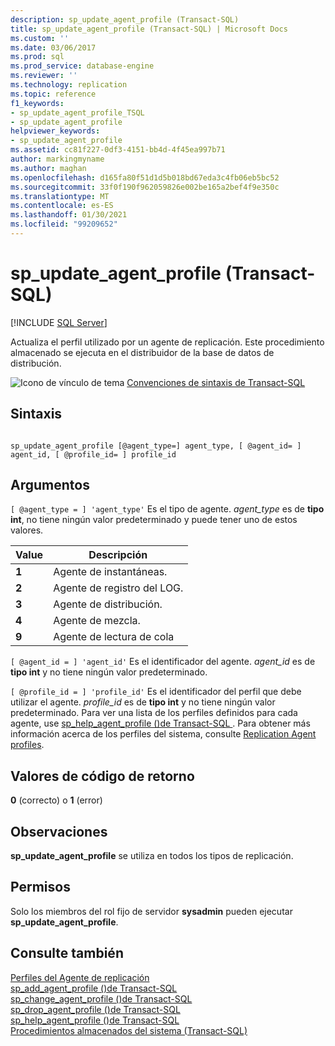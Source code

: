 ```yaml
---
description: sp_update_agent_profile (Transact-SQL)
title: sp_update_agent_profile (Transact-SQL) | Microsoft Docs
ms.custom: ''
ms.date: 03/06/2017
ms.prod: sql
ms.prod_service: database-engine
ms.reviewer: ''
ms.technology: replication
ms.topic: reference
f1_keywords:
- sp_update_agent_profile_TSQL
- sp_update_agent_profile
helpviewer_keywords:
- sp_update_agent_profile
ms.assetid: cc81f227-0df3-4151-bb4d-4f45ea997b71
author: markingmyname
ms.author: maghan
ms.openlocfilehash: d165fa80f51d1d5b018bd67eda3c4fb06eb5bc52
ms.sourcegitcommit: 33f0f190f962059826e002be165a2bef4f9e350c
ms.translationtype: MT
ms.contentlocale: es-ES
ms.lasthandoff: 01/30/2021
ms.locfileid: "99209652"
---
```

# <a name="sp_update_agent_profile-transact-sql"></a>sp_update_agent_profile (Transact-SQL)
[!INCLUDE [SQL Server](../../includes/applies-to-version/sqlserver.md)]

  Actualiza el perfil utilizado por un agente de replicación. Este procedimiento almacenado se ejecuta en el distribuidor de la base de datos de distribución.  
  
 ![Icono de vínculo de tema](../../database-engine/configure-windows/media/topic-link.gif "Icono de vínculo de tema") [Convenciones de sintaxis de Transact-SQL](../../t-sql/language-elements/transact-sql-syntax-conventions-transact-sql.md)  
  
## <a name="syntax"></a>Sintaxis  
  
```  
  
sp_update_agent_profile [@agent_type=] agent_type, [ @agent_id= ] agent_id, [ @profile_id= ] profile_id  
```  
  
## <a name="arguments"></a>Argumentos  
`[ @agent_type = ] 'agent_type'` Es el tipo de agente. *agent_type* es de **tipo int**, no tiene ningún valor predeterminado y puede tener uno de estos valores.  
  
|Value|Descripción|  
|-----------|-----------------|  
|**1**|Agente de instantáneas.|  
|**2**|Agente de registro del LOG.|  
|**3**|Agente de distribución.|  
|**4**|Agente de mezcla.|  
|**9**|Agente de lectura de cola|  
  
`[ @agent_id = ] 'agent_id'` Es el identificador del agente. *agent_id* es de **tipo int** y no tiene ningún valor predeterminado.  
  
`[ @profile_id = ] 'profile_id'` Es el identificador del perfil que debe utilizar el agente. *profile_id* es de **tipo int** y no tiene ningún valor predeterminado. Para ver una lista de los perfiles definidos para cada agente, use [sp_help_agent_profile &#40;&#41;de Transact-SQL ](../../relational-databases/system-stored-procedures/sp-help-agent-profile-transact-sql.md). Para obtener más información acerca de los perfiles del sistema, consulte [Replication Agent profiles](../../relational-databases/replication/agents/replication-agent-profiles.md).  
  
## <a name="return-code-values"></a>Valores de código de retorno  
 **0** (correcto) o **1** (error)  
  
## <a name="remarks"></a>Observaciones  
 **sp_update_agent_profile** se utiliza en todos los tipos de replicación.  
  
## <a name="permissions"></a>Permisos  
 Solo los miembros del rol fijo de servidor **sysadmin** pueden ejecutar **sp_update_agent_profile**.  
  
## <a name="see-also"></a>Consulte también  
 [Perfiles del Agente de replicación](../../relational-databases/replication/agents/replication-agent-profiles.md)   
 [sp_add_agent_profile &#40;&#41;de Transact-SQL ](../../relational-databases/system-stored-procedures/sp-add-agent-profile-transact-sql.md)   
 [sp_change_agent_profile &#40;&#41;de Transact-SQL ](../../relational-databases/system-stored-procedures/sp-change-agent-profile-transact-sql.md)   
 [sp_drop_agent_profile &#40;&#41;de Transact-SQL ](../../relational-databases/system-stored-procedures/sp-drop-agent-profile-transact-sql.md)   
 [sp_help_agent_profile &#40;&#41;de Transact-SQL ](../../relational-databases/system-stored-procedures/sp-help-agent-profile-transact-sql.md)   
 [Procedimientos almacenados del sistema &#40;Transact-SQL&#41;](../../relational-databases/system-stored-procedures/system-stored-procedures-transact-sql.md)  
  
  
